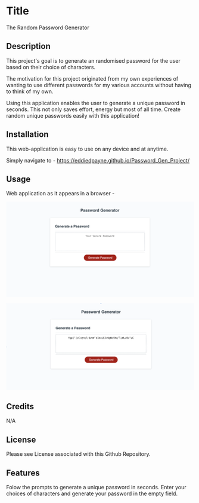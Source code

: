 


# Title

The Random Password Generator 

## Description

This project's goal is to generate an randomised password for the user based on their choice of characters. 

The motivation for this project originated from my own experiences of wanting to use different passwords for my various accounts without having to think of my own. 

Using this application enables the user to generate a unique password in seconds. This not only saves effort, energy but most of all time. 
Create random unique passwords easily with this application!


## Installation

This web-application is easy to use on any device and at anytime. 

Simply navigate to - https://eddiedpayne.github.io/Password_Gen_Project/

## Usage

Web application as it appears in a browser - 


   
![Screenshot of the password generator homepage with empty text box](assets/img/Screenshot-empty.png)



![Screenshot of the password generator homepage with text box containing a randomly generated password](assets/img/Screenshot-filled.png)

    

## Credits

N/A

## License

Please see License associated with this Github Repository.


## Features 

Folow the prompts to generate a unique password in seconds. Enter your choices of characters and generate your password in the empty field.






